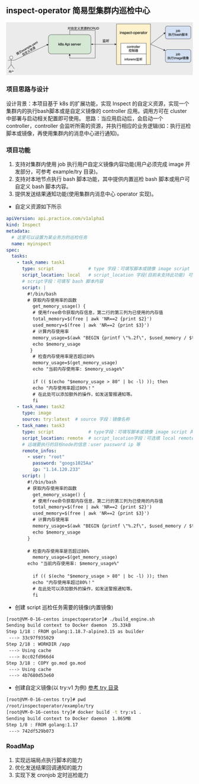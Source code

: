 ## inspect-operator 简易型集群内巡检中心
![](https://github.com/Operator-Learning-Playground/inspect-operator/blob/main/image/%E6%B5%81%E7%A8%8B%E5%9B%BE%20(1).jpg?raw=true)
### 项目思路与设计
设计背景：本项目基于 k8s 的扩展功能，实现 Inspect 的自定义资源，实现一个集群内的执行bash脚本或是自定义镜像的 controller 应用。调用方可在 cluster 中部署与启动相关配置即可使用。
思路：当应用启动后，会启动一个 controller，controller 会监听所需的资源，并执行相应的业务逻辑(如：执行巡检脚本或镜像，再使用集群内的消息中心进行通知)。

### 项目功能
1. 支持对集群内使用 job 执行用户自定义镜像内容功能(用户必须完成 image 开发部分，可参考 example/try 目录)。
2. 支持对本地节点执行 bash 脚本功能，其中提供内置巡检 bash 脚本或用户可自定义 bash 脚本内容。
3. 提供发送结果通知功能(使用集群内消息中心 operator 实现)。

- 自定义资源如下所示
```yaml
apiVersion: api.practice.com/v1alpha1
kind: Inspect
metadata:
  # 这里可以设置为某业务方的巡检任务
  name: myinspect
spec:
  tasks:
    - task_name: task1
      type: script             # type 字段：可填写脚本或镜像 image script 两种
      script_location: local   # script_location 字段(目前未支持此功能) 可选填 local remote all 三种，分别对应 本地节点 远端节点 全部节点
      # script字段：可填写 bash 脚本内容
      script: |
        #!/bin/bash
        # 获取内存使用率的函数
          get_memory_usage() {
          # 使用free命令获取内存信息，第二行的第三列为已使用的内存值
          total_memory=$(free | awk 'NR==2 {print $2}')
          used_memory=$(free | awk 'NR==2 {print $3}')
          # 计算内存使用率
          memory_usage=$(awk "BEGIN {printf \"%.2f\", $used_memory / $total_memory * 100}")
          echo $memory_usage
         }
          # 检查内存使用率是否超过80%
          memory_usage=$(get_memory_usage)
          echo "当前内存使用率: $memory_usage%"

          if (( $(echo "$memory_usage > 80" | bc -l) )); then
          echo "内存使用率超过80%！"
          # 在此处可以添加额外的操作，如发送警报通知等。
          fi
    - task_name: task2
      type: image
      source: try:latest  # source 字段：镜像名称
    - task_name: task3
      type: script             # type字段：可填写脚本或镜像 image script 两种
      script_location: remote  # script_location字段：可选填 local remote，分别对应 本地节点 远端节点
      # 远端要执行的目标node的信息：user password ip 等
      remote_infos:
        - user: "root"
          password: "googs1025Aa"
          ip: "1.14.120.233"
      script: |
        #!/bin/bash
        # 获取内存使用率的函数
          get_memory_usage() {
          # 使用free命令获取内存信息，第二行的第三列为已使用的内存值
          total_memory=$(free | awk 'NR==2 {print $2}')
          used_memory=$(free | awk 'NR==2 {print $3}')
          # 计算内存使用率
          memory_usage=$(awk "BEGIN {printf \"%.2f\", $used_memory / $total_memory * 100}")
          echo $memory_usage
        }

        # 检查内存使用率是否超过80%
          memory_usage=$(get_memory_usage)
        echo "当前内存使用率: $memory_usage%"

          if (( $(echo "$memory_usage > 80" | bc -l) )); then
          echo "内存使用率超过80%！"
          # 在此处可以添加额外的操作，如发送警报通知等。
          fi
```
- 创建 script 巡检任务需要的镜像(内置镜像)
```bash
[root@VM-0-16-centos inspectoperator]# ./build_engine.sh
Sending build context to Docker daemon  35.33kB
Step 1/18 : FROM golang:1.18.7-alpine3.15 as builder
 ---> 33c97f935029
Step 2/18 : WORKDIR /app
 ---> Using cache
 ---> 8cc02fd966d4
Step 3/18 : COPY go.mod go.mod
 ---> Using cache
 ---> 4b7680d53e60
```

- 创建自定义镜像(以 try:v1 为例) [参考 try 目录](example/try)
```bash
[root@VM-0-16-centos try]# pwd
/root/inspectoperator/example/try
[root@VM-0-16-centos try]# docker build -t try:v1 .
Sending build context to Docker daemon  1.865MB
Step 1/8 : FROM golang:1.17
 ---> 742df529b073
```

### RoadMap
1. 实现远端局点执行脚本的能力
2. 优化发送结果回调通知的能力
3. 实现下发 cronjob 定时巡检能力

